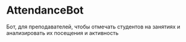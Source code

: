 ﻿# AttendanceBot
Бот, для преподавателей, чтобы отмечать студентов на занятиях и анализировать их посещения и активность
